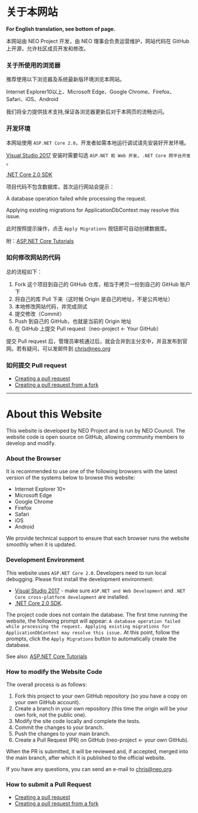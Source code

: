 # 关于本网站 

**For English translation, see bottom of page.**

本网站由 NEO Project 开发，由 NEO 理事会负责运营维护，网站代码在 GitHub 上开源，允许社区成员开发和修改。

### 关于所使用的浏览器

推荐使用以下浏览器及系统最新版环境浏览本网站。

Internet Explorer10以上、Microsoft Edge、Google Chrome、Firefox、Safari、iOS、Android

我们将全力提供技术支持,保证各浏览器更新后对于本网页的流畅访问。

### 开发环境

本网站使用 `ASP.NET Core 2.0`，开发者如需本地运行调试请先安装好开发环境。

[Visual Studio 2017](https://www.visualstudio.com) 安装时需要勾选 `ASP.NET 和 Web 开发`、`.NET Core 跨平台开发` 。

[.NET Core 2.0 SDK](https://www.microsoft.com/net/core)

项目代码不包含数据库，首次运行网站会提示：

A database operation failed while processing the request.

Applying existing migrations for ApplicationDbContext may resolve this issue.

此时按照提示操作，点击 `Apply Migrations` 按钮即可自动创建数据库。

附：[ASP.NET Core Tutorials](https://docs.microsoft.com/en-us/aspnet/core/)

### 如何修改网站的代码

总的流程如下：

1. Fork 这个项目到自己的 GitHub 仓库，相当于拷贝一份到自己的 GitHub 账户下
2. 将自己的库 Pull 下来（这时候 Origin 是自己的地址，不是公共地址）
3. 本地修改网站代码，并完成测试
4. 提交修改（Commit）
5. Push 到自己的 GitHub，也就是当前的 Origin 地址
6. 在 GitHub 上提交 Pull request（neo-project ← Your GitHub）

提交 Pull request 后，管理员审核通过后，就会合并到主分支中，并且发布到官网。若有疑问，可以发邮件到 [chris@neo.org](mailto:chris@neo.org)

### 如何提交 Pull request

- [Creating a pull request](https://help.github.com/articles/creating-a-pull-request/)
- [Creating a pull request from a fork](https://help.github.com/articles/creating-a-pull-request-from-a-fork/)

---
# About this Website

This website is developed by NEO Project and is run by NEO Council. The website code is open source on GitHub, allowing community members to develop and modify.

### About the Browser

It is recommended to use one of the following browsers with the latest version of the systems below to browse this website:
- Internet Explorer 10+
- Microsoft Edge
- Google Chrome
- Firefox
- Safari
- iOS
- Android

We provide technical support to ensure that each browser runs the website smoothly when it is updated.

### Development Environment

This website uses `ASP.NET Core 2.0`. Developers need to run local debugging. Please first install the development environment:
- [Visual Studio 2017](https://www.visualstudio.com) - make sure `ASP.NET and Web Development` and `.NET Core cross-platform development` are installed.
- [.NET Core 2.0 SDK](https://www.microsoft.com/net/core).

The project code does not contain the database. The first time running the website, the following prompt will appear:
`A database operation failed while processing the request.
Applying existing migrations for ApplicationDbContext may resolve this issue.`
At this point, follow the prompts, click the `Apply Migrations` button to automatically create the database.

See also: [ASP.NET Core Tutorials](https://docs.microsoft.com/en-us/aspnet/core/)

### How to modify the Website Code

The overall process is as follows:
1. Fork this project to your own GitHub repository (so you have a copy on your own GitHub account).
2. Create a branch in your own repository (this time the origin will be your own fork, not the public one).
3. Modify the site code locally and complete the tests.
4. Commit the changes to your branch.
5. Push the changes to your main branch.
6. Create a Pull Request (PR) on GitHub (neo-project ← your own GitHub).

When the PR is submitted, it will be reviewed and, if accepted, merged into the main branch, after which it is published to the official website.

If you have any questions, you can send an e-mail to [chris@neo.org](mailto:chris@neo.org).

### How to submit a Pull Request

- [Creating a pull request](https://help.github.com/articles/creating-a-pull-request/)
- [Creating a pull request from a fork](https://help.github.com/articles/creating-a-pull-request-from-a-fork/)
